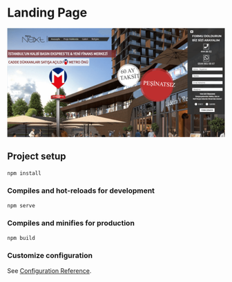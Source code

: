 # Landing Page
![desktop](/screenshots/desktop.png)


## Project setup
```
npm install
```

### Compiles and hot-reloads for development
```
npm serve
```

### Compiles and minifies for production
```
npm build
```



### Customize configuration
See [Configuration Reference](https://cli.vuejs.org/config/).
